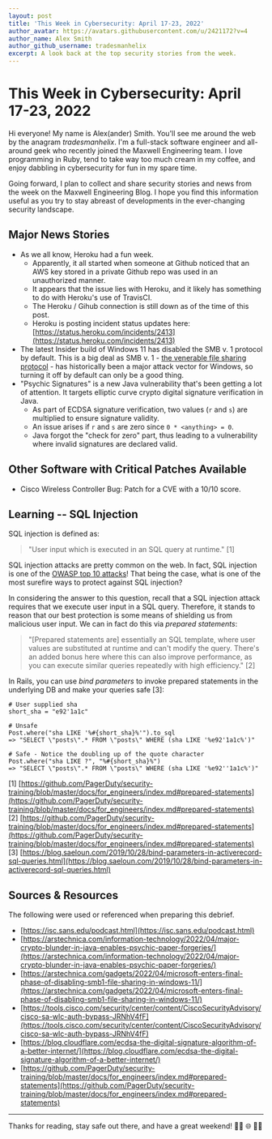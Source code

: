 ```yaml
---
layout: post
title: 'This Week in Cybersecurity: April 17-23, 2022'
author_avatar: https://avatars.githubusercontent.com/u/2421172?v=4
author_name: Alex Smith
author_github_username: tradesmanhelix
excerpt: A look back at the top security stories from the week.
---
```


# This Week in Cybersecurity: April 17-23, 2022

Hi everyone! My name is Alex(ander) Smith. You'll see me around the web by the anagram _tradesmanhelix_. I'm a full-stack software engineer and all-around geek who recently joined the Maxwell Engineering team. I love programming in Ruby, tend to take way too much cream in my coffee, and enjoy dabbling in cybersecurity for fun in my spare time.

Going forward, I plan to collect and share security stories and news from the week on the Maxwell Engineering Blog. I hope you find this information useful as you try to stay abreast of developments in the ever-changing security landscape.

##  Major News Stories
* As we all know, Heroku had a fun week.
  * Apparently, it all started when someone at Github noticed that an AWS key stored in a private Github repo was used in an unauthorized manner.
  * It appears that the issue lies with Heroku, and it likely has something to do with Heroku's use of TravisCI.
  * The Heroku / Gihub connection is still down as of the time of this post.
  * Heroku is posting incident status updates here: [https://status.heroku.com/incidents/2413](https://status.heroku.com/incidents/2413)
* The latest Insider build of Windows 11 has disabled the SMB v. 1 protocol by default. This is a big deal as SMB v. 1 - [the venerable file sharing protocol](https://visualitynq.com/resources/articles/what-is-smb/) - has historically been a major attack vector for Windows, so turning it off by default can only be a good thing.
* "Psychic Signatures" is a new Java vulnerability that's been getting a lot of attention. It targets elliptic curve crypto digital signature verification in Java.
  * As part of ECDSA signature verification, two values (`r` and `s`) are multiplied to ensure signature validity.
  * An issue arises if `r` and `s` are zero since `0 * <anything> = 0`.
  * Java forgot the "check for zero" part, thus leading to a vulnerability where invalid signatures are declared valid.

## Other Software with Critical Patches Available
* Cisco Wireless Controller Bug: Patch for a CVE with a 10/10 score.

## Learning -- SQL Injection
SQL injection is defined as:

> "User input which is executed in an SQL query at runtime." [1]

SQL injection attacks are pretty common on the web. In fact, SQL injection is one of the [OWASP top 10 attacks](https://owasp.org/Top10/A03_2021-Injection/)! That being the case, what is one of the most surefire ways to protect against SQL injection?

In considering the answer to this question, recall that a SQL injection attack requires that we execute user input in a SQL query. Therefore, it stands to reason that our best protection is some means of shielding us from malicious user input. We can in fact do this via _prepared statements_:

> "[Prepared statements are] essentially an SQL template, where user values are substituted at runtime and can't modify the query. There's an added bonus here where this can also improve performance, as you can execute similar queries repeatedly with high efficiency." [2]

In Rails, you can use _bind parameters_ to invoke prepared statements in the underlying DB and make your queries safe [3]:

```
# User supplied sha
short_sha = "e92'1a1c"

# Unsafe
Post.where("sha LIKE '%#{short_sha}%'").to_sql
=> "SELECT \"posts\".* FROM \"posts\" WHERE (sha LIKE '%e92'1a1c%')"

# Safe - Notice the doubling up of the quote character
Post.where("sha LIKE ?", "%#{short_sha}%")
=> "SELECT \"posts\".* FROM \"posts\" WHERE (sha LIKE '%e92''1a1c%')"
```

[1] [https://github.com/PagerDuty/security-training/blob/master/docs/for_engineers/index.md#prepared-statements](https://github.com/PagerDuty/security-training/blob/master/docs/for_engineers/index.md#prepared-statements)  
[2] [https://github.com/PagerDuty/security-training/blob/master/docs/for_engineers/index.md#prepared-statements](https://github.com/PagerDuty/security-training/blob/master/docs/for_engineers/index.md#prepared-statements)  
[3] [https://blog.saeloun.com/2019/10/28/bind-parameters-in-activerecord-sql-queries.html](https://blog.saeloun.com/2019/10/28/bind-parameters-in-activerecord-sql-queries.html)

## Sources & Resources
The following were used or referenced when preparing this debrief.
* [https://isc.sans.edu/podcast.html](https://isc.sans.edu/podcast.html)
* [https://arstechnica.com/information-technology/2022/04/major-crypto-blunder-in-java-enables-psychic-paper-forgeries/](https://arstechnica.com/information-technology/2022/04/major-crypto-blunder-in-java-enables-psychic-paper-forgeries/)
* [https://arstechnica.com/gadgets/2022/04/microsoft-enters-final-phase-of-disabling-smb1-file-sharing-in-windows-11/](https://arstechnica.com/gadgets/2022/04/microsoft-enters-final-phase-of-disabling-smb1-file-sharing-in-windows-11/)
* [https://tools.cisco.com/security/center/content/CiscoSecurityAdvisory/cisco-sa-wlc-auth-bypass-JRNhV4fF](https://tools.cisco.com/security/center/content/CiscoSecurityAdvisory/cisco-sa-wlc-auth-bypass-JRNhV4fF)
* [https://blog.cloudflare.com/ecdsa-the-digital-signature-algorithm-of-a-better-internet/](https://blog.cloudflare.com/ecdsa-the-digital-signature-algorithm-of-a-better-internet/)
* [https://github.com/PagerDuty/security-training/blob/master/docs/for_engineers/index.md#prepared-statements](https://github.com/PagerDuty/security-training/blob/master/docs/for_engineers/index.md#prepared-statements)

----

Thanks for reading, stay safe out there, and have a great weekend! 👩‍💻 🌐 👨‍💻
